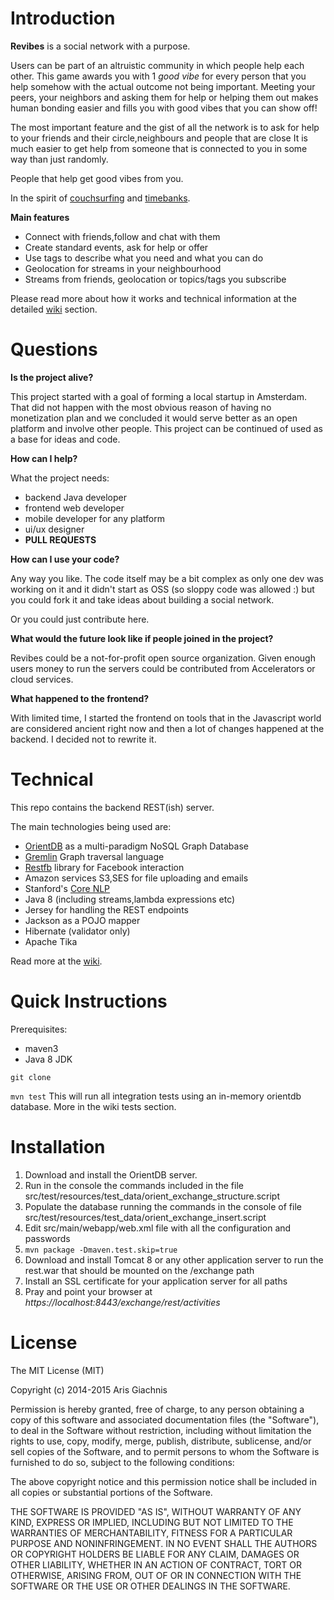# Introduction

**Revibes** is a social network with a purpose.

Users can be part of an altruistic community in which people help each other. This game awards you with 1 *good vibe* for every person that you help somehow with the actual outcome not being important.
Meeting your peers, your neighbors and asking them for help or helping them out makes human bonding easier and fills you with good vibes that you can show off!

The most important feature and the gist of all the network is to ask for help to your friends and their circle,neighbours and people that are close
It is much easier to get help from someone that is connected to you in some way than just randomly.

People that help get good vibes from you.

In the spirit of [couchsurfing](http://www.couchsurfing.com) and [timebanks](https://en.wikipedia.org/wiki/Time-based_currency).

**Main features**

* Connect with friends,follow and chat with them
* Create standard events, ask for help or offer
* Use tags to describe what you need and what you can do
* Geolocation for streams in your neighbourhood
* Streams from friends, geolocation or topics/tags you subscribe

Please read more about how it works and technical information at  the detailed [wiki](https://github.com/arisAlexis/revibes-server/wiki/) section.

# Questions

**Is the project alive?**

This project started with a goal of forming a local startup in Amsterdam. That did not happen with the most obvious
reason of having no monetization plan and we concluded it would serve better as an open platform and involve other people.
This project can be continued of used as a base for ideas and code.

**How can I help?**

What the project needs:

* backend Java developer
* frontend web developer
* mobile developer for any platform
* ui/ux designer
* **PULL REQUESTS**

**How can I use your code?**

Any way you like. The code itself may be a bit complex as only one dev was working on it and it didn't start
as OSS (so sloppy code was allowed :) but you could fork it and take ideas about building a social network.

Or you could just contribute here.

**What would the future look like if people joined in the project?**

Revibes could be a not-for-profit open source organization.
Given enough users money to run the servers could be contributed from Accelerators or cloud services.

**What happened to the frontend?**

With limited time, I started the frontend on tools that in the Javascript world are considered ancient right now
and then a lot of changes happened at the backend. I decided not to rewrite it.

# Technical

This repo contains the backend REST(ish) server.

The main technologies being used are:

* [OrientDB](http://www.orientdb.com) as a multi-paradigm NoSQL Graph Database
* [Gremlin](https://github.com/tinkerpop/gremlin) Graph traversal language
* [Restfb](http://restfb.com) library for Facebook interaction
* Amazon services S3,SES for file uploading and emails
* Stanford's [Core NLP](http://stanfordnlp.github.io/CoreNLP/)
* Java 8 (including streams,lambda expressions etc)
* Jersey for handling the REST endpoints
* Jackson as a POJO mapper
* Hibernate (validator only)
* Apache Tika

Read more at the [wiki](https://github.com/arisAlexis/revibes-server/wiki/).

# Quick Instructions

Prerequisites:

* maven3
* Java 8 JDK

`git clone`

`mvn test`
This will run all integration tests using an in-memory orientdb database. More in the wiki tests section.

# Installation

1. Download and install the OrientDB server.
2. Run in the console the commands included in the file src/test/resources/test_data/orient_exchange_structure.script
3. Populate the database running the commands in the console of file src/test/resources/test_data/orient_exchange_insert.script
4. Edit src/main/webapp/web.xml file with all the configuration and passwords
5. `mvn package -Dmaven.test.skip=true`
6. Download and install Tomcat 8 or any other application server to run the rest.war that should be mounted on the /exchange path
7. Install an SSL certificate for your application server for all paths
8. Pray and point your browser at *https://localhost:8443/exchange/rest/activities*

# License

The MIT License (MIT)

Copyright (c) 2014-2015 Aris Giachnis

Permission is hereby granted, free of charge, to any person obtaining a copy
of this software and associated documentation files (the "Software"), to deal
in the Software without restriction, including without limitation the rights
to use, copy, modify, merge, publish, distribute, sublicense, and/or sell
copies of the Software, and to permit persons to whom the Software is
furnished to do so, subject to the following conditions:

The above copyright notice and this permission notice shall be included in
all copies or substantial portions of the Software.

THE SOFTWARE IS PROVIDED "AS IS", WITHOUT WARRANTY OF ANY KIND, EXPRESS OR
IMPLIED, INCLUDING BUT NOT LIMITED TO THE WARRANTIES OF MERCHANTABILITY,
FITNESS FOR A PARTICULAR PURPOSE AND NONINFRINGEMENT.  IN NO EVENT SHALL THE
AUTHORS OR COPYRIGHT HOLDERS BE LIABLE FOR ANY CLAIM, DAMAGES OR OTHER
LIABILITY, WHETHER IN AN ACTION OF CONTRACT, TORT OR OTHERWISE, ARISING FROM,
OUT OF OR IN CONNECTION WITH THE SOFTWARE OR THE USE OR OTHER DEALINGS IN
THE SOFTWARE.
